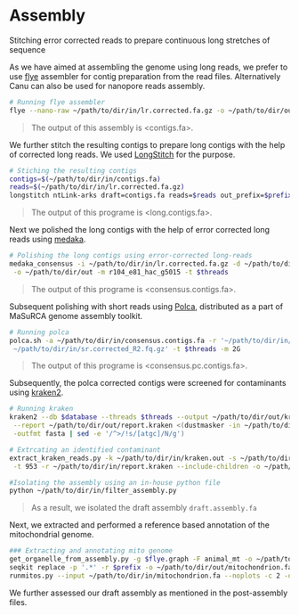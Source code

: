 # Assembly
Stitching error corrected reads to prepare continuous long stretches of sequence

As we have aimed at assembling the genome using long reads, we prefer to use [flye](https://github.com/fenderglass/Flye) assembler for contig preparation from the read files. Alternatively Canu can also be used for nanopore reads assembly.
```bash
# Running flye assembler
flye --nano-raw ~/path/to/dir/in/lr.corrected.fa.gz -o ~/path/to/dir/out -t $threads
```
> The output of this assembly is <contigs.fa>.

We further stitch the resulting contigs to prepare long contigs with the help of corrected long reads. We used [LongStitch](https://github.com/bcgsc/LongStitch) for the purpose.
```bash
# Stiching the resulting contigs
contigs=$(~/path/to/dir/in/contigs.fa)
reads=$(~/path/to/dir/in/lr.corrected.fa.gz)
longstitch ntLink-arks draft=contigs.fa reads=$reads out_prefix=$prefix t=$threads G=1e9
```
> The output of this programe is <long.contigs.fa>.

Next we polished the long contigs with the help of error corrected long reads using [medaka](https://github.com/nanoporetech/medaka).
```bash
# Polishing the long contigs using error-corrected long-reads
medaka_consensus -i ~/path/to/dir/in/lr.corrected.fa.gz -d ~/path/to/dir/in/long.contigs.fa \
 -o ~/path/to/dir/out -m r104_e81_hac_g5015 -t $threads
```
> The output of this programe is <consensus.contigs.fa>.

Subsequent polishing with short reads using [Polca](https://github.com/alekseyzimin/masurca), distributed as a part of MaSuRCA genome assembly toolkit.
```bash
# Running polca
polca.sh -a ~/path/to/dir/in/consensus.contigs.fa -r '~/path/to/dir/in/sr.corrected.R1.fq.gz \
 ~/path/to/dir/in/sr.corrected_R2.fq.gz' -t $threads -m 2G
 ```
> The output of this programe is <consensus.pc.contigs.fa>.

Subsequently, the polca corrected contigs were screened for contaminants using [kraken2](https://github.com/DerrickWood/kraken2).
```bash
# Running kraken
kraken2 --db $database --threads $threads --output ~/path/to/dir/out/kraken.out --confidence 0.10 \
 --report ~/path/to/dir/out/report.kraken <(dustmasker -in ~/path/to/dir/in/consensus.pc.contigs.fa \
 -outfmt fasta | sed -e '/^>/!s/[atgc]/N/g')

# Extrcating an identified contaminant
extract_kraken_reads.py -k ~/path/to/dir/in/kraken.out -s ~/path/to/dir/in/consensus.pc.contigs.fa \
 -t 953 -r ~/path/to/dir/in/report.kraken --include-children -o ~/path/to/dir/out/wolb.contigs.fa

#Isolating the assembly using an in-house python file
python ~/path/to/dir/in/filter_assembly.py
```
> As a result, we isolated the draft assembly ```draft.assembly.fa```

Next, we extracted and performed a reference based annotation of the mitochondrial genome.
```bash
### Extracting and annotating mito genome 
get_organelle_from_assembly.py -g $flye.graph -F animal_mt -o ~/path/to/dir/out --min-depth 10 -t $threads
seqkit replace -p '.*' -r $prefix -o ~/path/to/dir/out/mitochondrion.fa ~/path/to/dir/in/*.fa
runmitos.py --input ~/path/to/dir/in/mitochondrion.fa --noplots -c 2 -o ~/path/to/dir/out -r refseq89m -R ref
```
We further assessed our draft assembly as mentioned in the post-assembly files.
